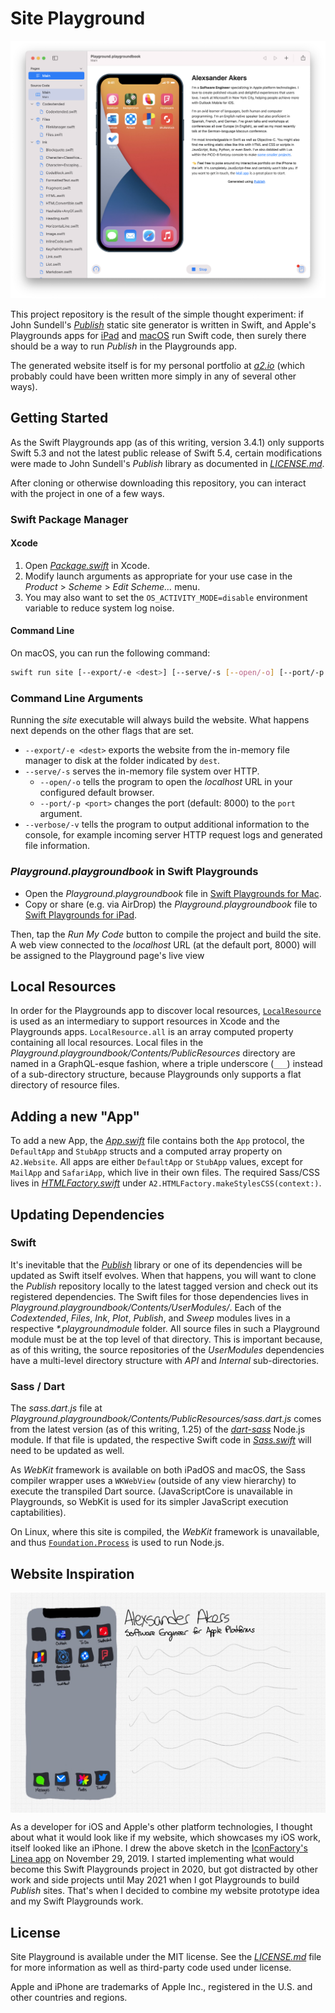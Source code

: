 # Site Playground

![Screenshot of Playgrounds for macOS](.github/playgrounds-screenshot.png)

This project repository is the result of the simple thought experiment: if John Sundell's [_Publish_][publish] static site generator is written in Swift, and Apple's Playgrounds apps for [iPad][playgrounds-ipad] and [macOS][playgrounds-mac] run Swift code, then surely there should be a way to run _Publish_ in the Playgrounds app.

The generated website itself is for my personal portfolio at [_a2.io_](https://a2.io) (which probably could have been written more simply in any of several other ways).

## Getting Started

As the Swift Playgrounds app (as of this writing, version 3.4.1) only supports Swift 5.3 and not the latest public release of Swift 5.4, certain modifications were made to John Sundell's _Publish_ library as documented in [_LICENSE.md_](LICENSE.md).

After cloning or otherwise downloading this repository, you can interact with the project in one of a few ways.

### Swift Package Manager

#### Xcode

1. Open [_Package.swift_](Package.swift) in Xcode.
2. Modify launch arguments as appropriate for your use case in the _Product_ > _Scheme_ > _Edit Scheme…_ menu.
3. You may also want to set the `OS_ACTIVITY_MODE=disable` environment variable to reduce system log noise.

#### Command Line

On macOS, you can run the following command:

```sh
swift run site [--export/-e <dest>] [--serve/-s [--open/-o] [--port/-p <port>]] [--verbose/-v]
```

### Command Line Arguments

Running the _site_ executable will always build the website. What happens next depends on the other flags that are set.

* `--export/-e <dest>` exports the website from the in-memory file manager to disk at the folder indicated by `dest`.
* `--serve/-s` serves the in-memory file system over HTTP.
  * `--open/-o` tells the program to open the _localhost_ URL in your configured default browser.
  * `--port/-p <port>` changes the port (default: 8000) to the `port` argument.
* `--verbose/-v` tells the program to output additional information to the console, for example incoming server HTTP request logs and generated file information.

### _Playground.playgroundbook_ in Swift Playgrounds

* Open the _Playground.playgroundbook_ file in [Swift Playgrounds for Mac][playgrounds-mac].
* Copy or share (e.g. via AirDrop) the _Playground.playgroundbook_ file to [Swift Playgrounds for iPad][playgrounds-ipad].

Then, tap the _Run My Code_ button to compile the project and build the site. A web view connected to the _localhost_ URL (at the default port, 8000) will be assigned to the Playground page's live view

## Local Resources

In order for the Playgrounds app to discover local resources, [`LocalResource`](Playground.playgroundbook/Contents/UserModules/UserModule.playgroundmodule/Sources/LocalResource.swift) is used as an intermediary to support resources in Xcode and the Playgrounds apps. `LocalResource.all` is an array computed property containing all local resources. Local files in the _Playground.playgroundbook/Contents/PublicResources_ directory are named in a GraphQL-esque fashion, where a triple underscore (`___`) instead of a sub-directory structure, because Playgrounds only supports a flat directory of resource files.

## Adding a new "App"

To add a new App, the [_App.swift_](Playground.playgroundbook/Contents/UserModules/UserModule.playgroundmodule/Sources/App.swift) file contains both the `App` protocol, the `DefaultApp` and `StubApp` structs and a computed array property on `A2.Website`. All apps are either `DefaultApp` or `StubApp` values, except for `MailApp` and `SafariApp`, which live in their own files. The required Sass/CSS lives in [_HTMLFactory.swift_](Playground.playgroundbook/Contents/UserModules/UserModule.playgroundmodule/Sources/HTMLFactory.swift) under `A2.HTMLFactory.makeStylesCSS(context:)`.

## Updating Dependencies

### Swift

It's inevitable that the [_Publish_][publish] library or one of its dependencies will be updated as Swift itself evolves. When that happens, you will want to clone the _Publish_ repository locally to the latest tagged version and check out its registered dependencies. The Swift files for those dependencies lives in _Playground.playgroundbook/Contents/UserModules/_. Each of the _Codextended_, _Files_, _Ink_, _Plot_, _Publish_, and _Sweep_ modules lives in a respective _\*.playgroundmodule_ folder. All source files in such a Playground module must be at the top level of that directory. This is important because, as of this writing, the source repositories of the _UserModules_ dependencies have a multi-level directory structure with _API_ and _Internal_ sub-directories.

### Sass / Dart

The _sass.dart.js_ file at _Playground.playgroundbook/Contents/PublicResources/sass.dart.js_ comes from the latest version (as of this writing, 1.25) of the [_dart-sass_](https://github.com/sass/dart-sass) Node.js module. If that file is updated, the respective Swift code in [_Sass.swift_](Playground.playgroundbook/Contents/UserModules/UserModule.playgroundmodule/Sources/Sass.swift) will need to be updated as well.

As _WebKit_ framework is available on both iPadOS and macOS, the Sass compiler wrapper uses a `WKWebView`  (outside of any view hierarchy) to execute the transpiled Dart source. (JavaScriptCore is unavailable in Playgrounds, so WebKit is used for its simpler JavaScript execution captabilities).

On Linux, where this site is compiled, the _WebKit_ framework is unavailable, and thus [`Foundation.Process`](https://developer.apple.com/documentation/foundation/process) is used to run Node.js.

## Website Inspiration

<img src=".github/sketch.jpeg" alt="Linea.app sketch of website prototype" align="center" width="512" />

As a developer for iOS and Apple's other platform technologies, I thought about what it would look like if my website, which showcases my iOS work, itself looked like an iPhone. I drew the above sketch in the [IconFactory's Linea app](https://linea-app.com) on November 29, 2019. I started implementing what would become this Swift Playgrounds project in 2020, but got distracted by other work and side projects until May 2021 when I got Playgrounds to build _Publish_ sites. That's when I decided to combine my website prototype idea and my Swift Playgrounds work.

## License

Site Playground is available under the MIT license. See the [_LICENSE.md_](LICENSE.md) file for more information as well as third-party code used under license.

Apple and iPhone are trademarks of Apple Inc., registered in the U.S. and other countries and regions.

[playgrounds-ipad]: https://apps.apple.com/app/id908519492
[playgrounds-mac]: https://apps.apple.com/app/id1496833156
[publish]: https://github.com/JohnSundell/Publish
